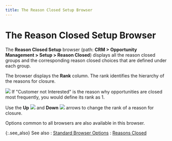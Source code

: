 ```yaml
---
title: The Reason Closed Setup Browser
---
```


# The Reason Closed Setup Browser


The **Reason Closed Setup** browser  (path: **CRM 
 &gt; Opportunity Management &gt; Setup &gt; Reason Closed**) displays  all the reason closed groups and the corresponding reason closed choices  that are defined under each group.


The browser displays the **Rank**  column. The rank identifies the hierarchy of the reasons for closure.


![]({{site.sp_baseurl}}/img/example.gif) If  "Customer not Interested" is the reason why opportunities are  closed most frequently, you would define its rank as 1.


Use the **Up** ![]({{site.sp_baseurl}}/img/sales_up_arrow.gif) and  **Down** ![]({{site.sp_baseurl}}/img/sales_down_arrow_button.gif) arrows to  change the rank of a reason for closure.


Options common to all browsers are also available in this browser.


{:.see_also}
See also
: [Standard  Browser Options]({{site.wwe_chm}}/everest-client/ui/browsers/standard_browser_options.html)
: [Reasons Closed]({{site.sp_baseurl}}/opportunity-management/reasons-closed/reasons_closed_sales_opp.html)
